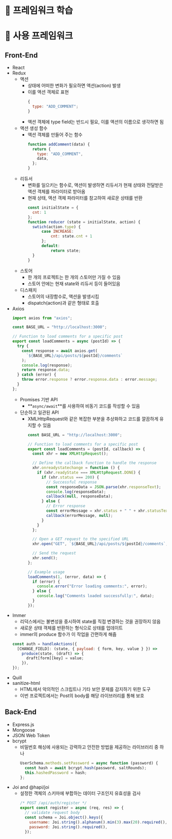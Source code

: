 # 📔 프레임워크 학습

# 🔸 사용 프레임워크

## Front-End

- React
- Redux
  - 액션
    - 상태에 어떠한 변화가 필요하면 액션(action) 발생
    - 이를 액션 객체로 표현
      ```jsx
      {
        type: "ADD_COMMENT";
      }
      ```
    - 액션 객체에 type field는 반드시 필요, 이를 액션의 이름으로 생각하면 됨
  - 액션 생성 함수
    - 액션 객체를 만들어 주는 함수
      ```jsx
      function addComment(data) {
        return {
          type: "ADD_COMMENT",
          data,
        };
      }
      ```
  - 리듀서
    - 변화를 일으키는 함수로, 액션이 발생하면 리듀서가 현재 상태와 전달받은 액션 객체를 파라미터로 받아옴
    - 현재 상태, 액션 객체 파라미터를 참고하여 새로운 상태를 반환
      ```jsx
      const initialState = {
      	cnt: 1
      };
      function reducer (state = initialState, action) {
      	swtich(action.type) {
      		case INCREASE:
      			cnt: state.cnt + 1
      		};
      		default:
      			return state;
      	}
      }
      ```
  - 스토어
    - 한 개의 프로젝트는 한 개의 스토어만 가질 수 있음
    - 스토어 안에는 현재 state와 리듀서 등이 들어있음
  - 디스패치
    - 스토어의 내장함수로, 액션을 발생시킴
    - dispatch(action)과 같은 형태로 호출
- Axios
  ```jsx
  import axios from "axios";

  const BASE_URL = "http://localhost:3000";

  // Function to load comments for a specific post
  export const loadComments = async (postId) => {
    try {
      const response = await axios.get(
        `${BASE_URL}/api/posts/${postId}/comments`
      );
      console.log(response);
      return response.data;
    } catch (error) {
      throw error.response ? error.response.data : error.message;
    }
  };
  ```
  - Promises 기반 API
    - **`async/await`**를 사용하여 비동기 코드를 작성할 수 있음
  - 단순하고 일관된 API
    - XMLHttpRequest와 같은 복잡한 부분을 추상화하고 코드를 깔끔하게 유지할 수 있음
      ```jsx
      const BASE_URL = "http://localhost:3000";

      // Function to load comments for a specific post
      export const loadComments = (postId, callback) => {
        const xhr = new XMLHttpRequest();

        // Define the callback function to handle the response
        xhr.onreadystatechange = function () {
          if (xhr.readyState === XMLHttpRequest.DONE) {
            if (xhr.status === 200) {
              // Successful response
              const responseData = JSON.parse(xhr.responseText);
              console.log(responseData);
              callback(null, responseData);
            } else {
              // Error response
              const errorMessage = xhr.status + " " + xhr.statusText;
              callback(errorMessage, null);
            }
          }
        };

        // Open a GET request to the specified URL
        xhr.open("GET", `${BASE_URL}/api/posts/${postId}/comments`, true);

        // Send the request
        xhr.send();
      };

      // Example usage
      loadComments(1, (error, data) => {
        if (error) {
          console.error("Error loading comments:", error);
        } else {
          console.log("Comments loaded successfully:", data);
        }
      });
      ```
- Immer
  - 리덕스에서는 불변성을 중시하여 state를 직접 변경하는 것을 권장하지 않음
  - 새로운 상태 객체를 반환하는 형식으로 상태를 업데이트
  - immer의 produce 함수가 이 작업을 간편하게 해줌
  ```jsx
  const auth = handleActions({
    [CHANGE_FIELD]: (state, { payload: { form, key, value } }) =>
      produce(state, (draft) => {
        draft[form][key] = value;
      }),
  });
  ```
- Quill
- sanitize-html
  - HTML에서 악의적인 스크립트나 기타 보안 문제를 감지하기 위한 도구
  - 이번 프로젝트에서는 Post의 body를 해당 라이브러리를 통해 보호

## Back-End

- Express.js
- Mongoose
- JSON Web Token
- bcrypt
  - 비밀번호 해싱에 사용되는 강력하고 안전한 방법을 제공하는 라이브러리 중 하나
    ```jsx
    UserSchema.methods.setPassword = async function (password) {
      const hash = await bcrypt.hash(password, saltRounds);
      this.hashedPassword = hash;
    };
    ```
- Joi and @hapi/joi
  - 설정한 객체의 스키마에 부합하는 데이터 구조인지 유효성을 검사
    ```jsx
    /* POST /api/auth/register */
    export const register = async (req, res) => {
      // validate request body
      const schema = Joi.object().keys({
        username: Joi.string().alphanum().min(3).max(20).required(),
        password: Joi.string().required(),
      });
    ```
